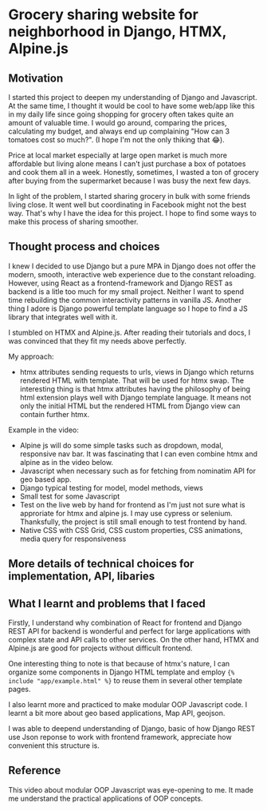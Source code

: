 # Grocery sharing website for neighborhood in Django, HTMX, Alpine.js

## Motivation

I started this project to deepen my understanding of Django and Javascript. At the same time, I thought it would be cool to have some web/app like this in my daily life since going shopping for grocery often takes quite an amount of valuable time. I would go around, comparing the prices, calculating my budget, and always end up complaining "How can 3 tomatoes cost so much?". (I hope I'm not the only thiking that :joy:). 


Price at local market especially at large open market is much more affordable but living alone means I can't just purchase a box of potatoes and cook them all in a week. Honestly, sometimes, I wasted a ton of grocery after buying from the supermarket because I was busy the next few days.

In light of the problem, I started sharing grocery in bulk with some friends living close. It went well but coordinating in Facebook might not the best way.
That's why I have the idea for this project. I hope to find some ways to make this process of sharing smoother.

## Thought process and choices

I knew I decided to use Django but a pure MPA in Django does not offer the modern, smooth, interactive web experience due to the constant reloading.
However, using React as a frontend-framework and Django REST as backend is a litle too much for my small project. Neither I want to spend time rebuilding the common interactivity patterns in vanilla JS. Another thing I adore is Django powerful template language so I hope to find a JS library that integrates well with it. 

I stumbled on HTMX and Alpine.js. After reading their tutorials and docs, I was convinced that they fit my needs above perfectly.

My approach:
- htmx attributes sending requests to urls, views in Django which returns rendered HTML with template. That will be used for htmx swap. The interesting thing is that htmx attributes having the philosophy of being html extension plays well with Django template language. It means not only the initial HTML but the rendered HTML from Django view can contain further htmx.

Example in the video:

- Alpine js will do some simple tasks such as dropdown, modal, responsive nav bar. It was fascinating that I can even combine htmx and alpine as in the video below. 
- Javascript when necessary such as for fetching from nominatim API for geo based app. 
- Django typical testing for model, model methods, views
- Small test for some Javascript
- Test on the live web by hand for frontend as I'm just not sure what is approriate for htmx and alpine js. I may use cypress or selenium. Thanksfully, the project is still small enough to test frontend by hand.
- Native CSS with CSS Grid, CSS custom properties, CSS animations, media query for responsiveness

## More details of technical choices for implementation, API, libaries 

## What I learnt and problems that I faced
Firstly, I understand why combination of React for frontend and Django REST API for backend is wonderful and perfect for large applications with complex state and API calls to other services. On the other hand, HTMX and Alpine.js are good for projects without difficult frontend. 

One interesting thing to note is that because of htmx's nature, I can organize some components in Django HTML template and employ 
`{% include "app/example.html" %}` to reuse them in several other template pages. 

I also learnt more and practiced to make modular OOP Javascript code. I learnt a bit more about geo based applications, Map API, geojson.  

I was able to deepend understanding of Django, basic of how Django REST use Json reponse to work with frontend framework, appreciate how convenient this structure is.

## Reference

This video about modular OOP Javascript was eye-opening to me. It made me understand the practical applications of OOP concepts.









